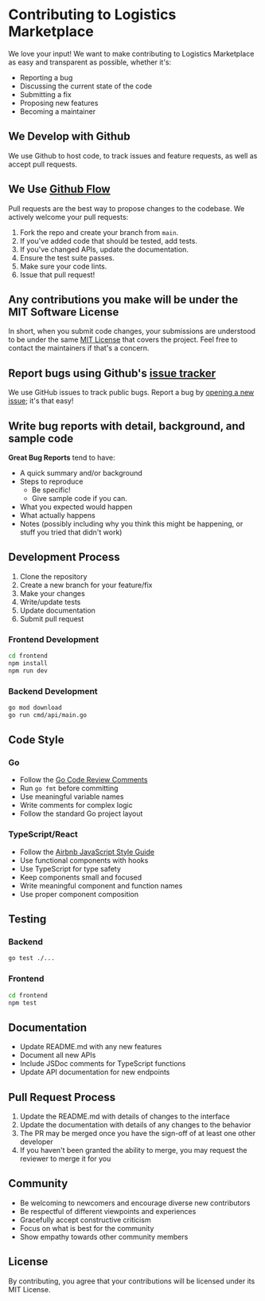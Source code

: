 # Contributing to Logistics Marketplace

We love your input! We want to make contributing to Logistics Marketplace as easy and transparent as possible, whether it's:

- Reporting a bug
- Discussing the current state of the code
- Submitting a fix
- Proposing new features
- Becoming a maintainer

## We Develop with Github
We use Github to host code, to track issues and feature requests, as well as accept pull requests.

## We Use [Github Flow](https://guides.github.com/introduction/flow/index.html)
Pull requests are the best way to propose changes to the codebase. We actively welcome your pull requests:

1. Fork the repo and create your branch from `main`.
2. If you've added code that should be tested, add tests.
3. If you've changed APIs, update the documentation.
4. Ensure the test suite passes.
5. Make sure your code lints.
6. Issue that pull request!

## Any contributions you make will be under the MIT Software License
In short, when you submit code changes, your submissions are understood to be under the same [MIT License](http://choosealicense.com/licenses/mit/) that covers the project. Feel free to contact the maintainers if that's a concern.

## Report bugs using Github's [issue tracker](https://github.com/yourusername/logistics-marketplace/issues)
We use GitHub issues to track public bugs. Report a bug by [opening a new issue](https://github.com/yourusername/logistics-marketplace/issues/new); it's that easy!

## Write bug reports with detail, background, and sample code

**Great Bug Reports** tend to have:

- A quick summary and/or background
- Steps to reproduce
  - Be specific!
  - Give sample code if you can.
- What you expected would happen
- What actually happens
- Notes (possibly including why you think this might be happening, or stuff you tried that didn't work)

## Development Process

1. Clone the repository
2. Create a new branch for your feature/fix
3. Make your changes
4. Write/update tests
5. Update documentation
6. Submit pull request

### Frontend Development
```bash
cd frontend
npm install
npm run dev
```

### Backend Development
```bash
go mod download
go run cmd/api/main.go
```

## Code Style

### Go
- Follow the [Go Code Review Comments](https://github.com/golang/go/wiki/CodeReviewComments)
- Run `go fmt` before committing
- Use meaningful variable names
- Write comments for complex logic
- Follow the standard Go project layout

### TypeScript/React
- Follow the [Airbnb JavaScript Style Guide](https://github.com/airbnb/javascript)
- Use functional components with hooks
- Use TypeScript for type safety
- Keep components small and focused
- Write meaningful component and function names
- Use proper component composition

## Testing

### Backend
```bash
go test ./...
```

### Frontend
```bash
cd frontend
npm test
```

## Documentation
- Update README.md with any new features
- Document all new APIs
- Include JSDoc comments for TypeScript functions
- Update API documentation for new endpoints

## Pull Request Process

1. Update the README.md with details of changes to the interface
2. Update the documentation with details of any changes to the behavior
3. The PR may be merged once you have the sign-off of at least one other developer
4. If you haven't been granted the ability to merge, you may request the reviewer to merge it for you

## Community
- Be welcoming to newcomers and encourage diverse new contributors
- Be respectful of different viewpoints and experiences
- Gracefully accept constructive criticism
- Focus on what is best for the community
- Show empathy towards other community members

## License
By contributing, you agree that your contributions will be licensed under its MIT License.
